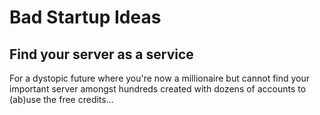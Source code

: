 # Bad Startup Ideas

## Find your server as a service
For a dystopic future where you're now a millionaire but cannot find your important server amongst hundreds created with dozens of accounts to (ab)use the free credits...

##


